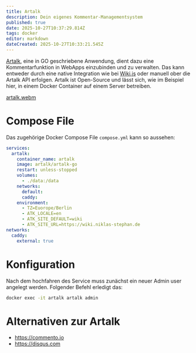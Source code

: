 ```yaml
---
title: Artalk
description: Dein eigenes Kommentar-Managementsystem
published: true
date: 2025-10-27T10:37:29.814Z
tags: docker
editor: markdown
dateCreated: 2025-10-27T10:33:21.545Z
---
```


[Artalk](https://artalk.js.org), eine in GO geschriebene Anwendung, dient dazu eine Kommentarfunktion in WebApps einzubinden und zu verwalten. Das kann entweder durch eine native Integration wie bei [Wiki.js](/Apps-Server/wikijs) oder manuell ober die Artalk API erfolgen. Artalk ist Open-Source und lässt sich, wie im Beispiel hier, in einem Docker Container auf einem Server betreiben.

[artalk.webm](/assets/linux/artalk/artalk.webm)

# Compose File
Das zugehörige Docker Compose File `compose.yml` kann so aussehen:

```yaml
services:
  artalk:
    container_name: artalk
    image: artalk/artalk-go
    restart: unless-stopped
    volumes:
      - ./data:/data
    networks:
      default:
      caddy:
    environment:
      - TZ=Euorope/Berlin
      - ATK_LOCALE=en
      - ATK_SITE_DEFAULT=wiki
      - ATK_SITE_URL=https://wiki.niklas-stephan.de
networks:
  caddy:
    external: true
```

# Konfiguration

Nach dem hochfahren des Service muss zunächst ein neuer Admin user angelegt werden. Folgender Befehl erledigt das:

```bash
docker exec -it artalk artalk admin
```

# Alternativen zur Artalk
- https://commento.io
- https://disqus.com